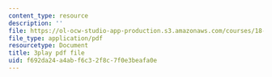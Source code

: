 ```yaml
---
content_type: resource
description: ''
file: https://ol-ocw-studio-app-production.s3.amazonaws.com/courses/18-01sc-single-variable-calculus-fall-2010/f692da24a4abf6c32f8c7f0e3beafa0e_eRCN3daFCmU.pdf
file_type: application/pdf
resourcetype: Document
title: 3play pdf file
uid: f692da24-a4ab-f6c3-2f8c-7f0e3beafa0e
---
```

